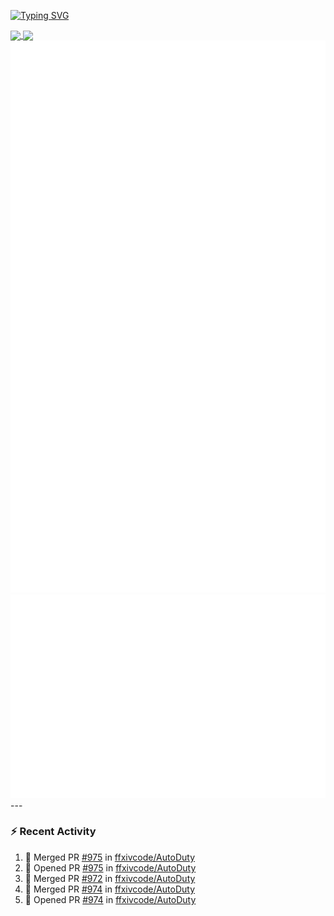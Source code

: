 [![Typing SVG](https://readme-typing-svg.demolab.com?font=Fira+Code&duration=1000&pause=1000&multiline=true&repeat=false&width=435&lines=Simon+Latusek+%7C+Gameplay+Engineer)](https://git.io/typing-svg)

<a href="https://github.com/anuraghazra/github-readme-stats">
  <img height=200 align="center" src="https://github-readme-stats.vercel.app/api?username=erdelf&theme=radical" />
</a>
<a href="https://github.com/anuraghazra/convoychat">
  <img height=200 align="center" src="https://streak-stats.demolab.com?user=erdelf&theme=radical&mode=weekly" />
</a>

<picture>
  <img src="/github-metrics.svg" alt="Metrics">
</picture>

<picture>
  <img src="/github-metrics-achievements.svg" alt="Achievements">
</picture>
---

### :zap: Recent Activity
<!--START_SECTION:activity-->
1. 🎉 Merged PR [#975](https://github.com/ffxivcode/AutoDuty/pull/975) in [ffxivcode/AutoDuty](https://github.com/ffxivcode/AutoDuty)
2. 💪 Opened PR [#975](https://github.com/ffxivcode/AutoDuty/pull/975) in [ffxivcode/AutoDuty](https://github.com/ffxivcode/AutoDuty)
3. 🎉 Merged PR [#972](https://github.com/ffxivcode/AutoDuty/pull/972) in [ffxivcode/AutoDuty](https://github.com/ffxivcode/AutoDuty)
4. 🎉 Merged PR [#974](https://github.com/ffxivcode/AutoDuty/pull/974) in [ffxivcode/AutoDuty](https://github.com/ffxivcode/AutoDuty)
5. 💪 Opened PR [#974](https://github.com/ffxivcode/AutoDuty/pull/974) in [ffxivcode/AutoDuty](https://github.com/ffxivcode/AutoDuty)
<!--END_SECTION:activity-->

<!--
**erdelf/erdelf** is a ✨ _special_ ✨ repository because its `README.md` (this file) appears on your GitHub profile.

Here are some ideas to get you started:

- 🔭 I’m currently working on ...
- 🌱 I’m currently learning ...
- 👯 I’m looking to collaborate on ...
- 🤔 I’m looking for help with ...
- 💬 Ask me about ...
- 📫 How to reach me: ...
- 😄 Pronouns: ...
- ⚡ Fun fact: ...
-->

